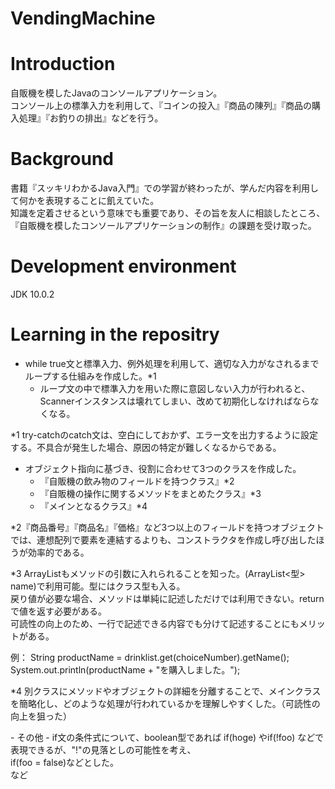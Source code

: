 # VendingMachine

# Introduction
自販機を模したJavaのコンソールアプリケーション。<br>
コンソール上の標準入力を利用して、『コインの投入』『商品の陳列』『商品の購入処理』『お釣りの排出』などを行う。

# Background

書籍『スッキリわかるJava入門』での学習が終わったが、学んだ内容を利用して何かを表現することに飢えていた。<br>
知識を定着させるという意味でも重要であり、その旨を友人に相談したところ、『自販機を模したコンソールアプリケーションの制作』の課題を受け取った。<br>

# Development environment
JDK 10.0.2

# Learning in the repositry

- while true文と標準入力、例外処理を利用して、適切な入力がなされるまでループする仕組みを作成した。*1
  - ループ文の中で標準入力を用いた際に意図しない入力が行われると、Scannerインスタンスは壊れてしまい、改めて初期化しなければならなくなる。
  
\*1 try-catchのcatch文は、空白にしておかず、エラー文を出力するように設定する。不具合が発生した場合、原因の特定が難しくなるからである。
  
- オブジェクト指向に基づき、役割に合わせて3つのクラスを作成した。
  - 『自販機の飲み物のフィールドを持つクラス』*2
  - 『自販機の操作に関するメソッドをまとめたクラス』*3
  - 『メインとなるクラス』*4

<p>
*2『商品番号』『商品名』『価格』など3つ以上のフィールドを持つオブジェクトでは、連想配列で要素を連結するよりも、コンストラクタを作成し呼び出したほうが効率的である。<br>  
  </p>
  <p>
*3 ArrayListもメソッドの引数に入れられることを知った。(ArrayList<型> name)で利用可能。型にはクラス型も入る。<br>
   戻り値が必要な場合、メソッドは単純に記述しただけでは利用できない。returnで値を返す必要がある。<br>
   可読性の向上のため、一行で記述できる内容でも分けて記述することにもメリットがある。</p>
  <p>
    例：
    String productName = drinklist.get(choiceNumber).getName();<br>
    System.out.println(productName + "を購入しました。");
  </p>
  <p>
*4 別クラスにメソッドやオブジェクトの詳細を分離することで、メインクラスを簡略化し、どのような処理が行われているかを理解しやすくした。（可読性の向上を狙った）
  </p>
- その他
  - if文の条件式について、boolean型であれば if(hoge) やif(!foo) などで表現できるが、"!"の見落としの可能性を考え、<br>
  if(foo = false)などとした。




<br>
など
